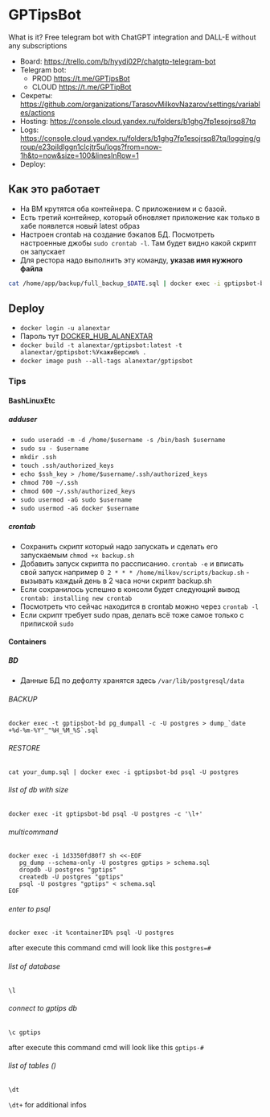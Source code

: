 # GPTipsBot

What is it?
Free telegram bot with ChatGPT integration and DALL-E without any subscriptions

* Board: https://trello.com/b/hyydi02P/chatgtp-telegram-bot
* Telegram bot:
  * PROD https://t.me/GPTipsBot
  * CLOUD https://t.me/GPTipBot
* Секреты: https://github.com/organizations/TarasovMilkovNazarov/settings/variables/actions
* Hosting: https://console.cloud.yandex.ru/folders/b1ghg7fp1esojrsq87tq
* Logs: https://console.cloud.yandex.ru/folders/b1ghg7fp1esojrsq87tq/logging/group/e23pildlggn1clcjtr5u/logs?from=now-1h&to=now&size=100&linesInRow=1
* Deploy:

## Как это работает
* На ВМ крутятся оба контейнера. С приложением и с базой.
* Есть третий контейнер, который обновляет приложение как только в хабе появлется новый latest образ
* Настроен crontab на создание бэкапов БД. Посмотреть настроенные джобы `sudo crontab -l`. Там будет видно какой скрипт он запускает
* Для рестора надо выполнить эту команду, **указав имя нужного файла**
```bash
cat /home/app/backup/full_backup_$DATE.sql | docker exec -i gptipsbot-bd psql -U postgres
```

## Deploy
* `docker login -u alanextar`
* Пароль тут [DOCKER_HUB_ALANEXTAR](https://github.com/organizations/TarasovMilkovNazarov/settings/variables/actions)
* `docker build -t alanextar/gptipsbot:latest -t alanextar/gptipsbot:%УкажиВерсию% .`
* `docker image push --all-tags alanextar/gptipsbot`

### Tips
#### BashLinuxEtc
##### adduser
* `sudo useradd -m -d /home/$username -s /bin/bash $username`
* `sudo su - $username`
* `mkdir .ssh`
* `touch .ssh/authorized_keys`
* `echo $ssh_key > /home/$username/.ssh/authorized_keys`
* `chmod 700 ~/.ssh`
* `chmod 600 ~/.ssh/authorized_keys`
* `sudo usermod -aG sudo $username`
* `sudo usermod -aG docker $username`

##### crontab
* Сохранить скрипт который надо запускать и сделать его запускаемым `chmod +x backup.sh`
* Добавить запуск скрипта по рассписанию. `crontab -e` и вписать свой запуск например `0 2 * * * /home/milkov/scripts/backup.sh` - вызывать каждый день в 2 часа ночи скрипт backup.sh
* Если сохранилось успешно в консоли будет следующий вывод `crontab: installing new crontab`
* Посмотреть что сейчас находится в crontab можно через `crontab -l`
* Если скрипт требует sudo прав, делать всё тоже самое только с припиской `sudo`
#### Containers
##### BD
* Данные БД по дефолту хранятся здесь `/var/lib/postgresql/data`
###### BACKUP
```docker exec -t gptipsbot-bd pg_dumpall -c -U postgres > dump_`date +%d-%m-%Y"_"%H_%M_%S`.sql```
###### RESTORE
```cat your_dump.sql | docker exec -i gptipsbot-bd psql -U postgres```
###### list of db with size
```
docker exec -it gptipsbot-bd psql -U postgres -c '\l+'
```
###### multicommand
```
docker exec -i 1d3350fd80f7 sh <<-EOF
   pg_dump --schema-only -U postgres gptips > schema.sql
   dropdb -U postgres "gptips"
   createdb -U postgres "gptips"
   psql -U postgres "gptips" < schema.sql
EOF
```
###### enter to psql
```
docker exec -it %containerID% psql -U postgres
```
after execute this command cmd will look like this `postgres=#`
###### list of database
```
\l
```
###### connect to gptips db
```
\c gptips
```
after execute this command cmd will look like this `gptips-#`
###### list of tables ()
```
\dt
```
`\dt+` for additional infos
